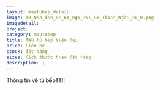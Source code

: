 ```yaml
---
layout: mautubep_detail
image: 08_Nha_dan_so_68_ngo_255_Le_Thanh_Nghi_HN_0.png
imagedetail:
project:
category: mautubep
title: Mẫu tủ bếp hiện đại
price: liên hệ
stock: đặt hàng
sizes: Kích thước theo đặt hàng
description: |
---
```

Thông tin về tủ bếp!!!!!!